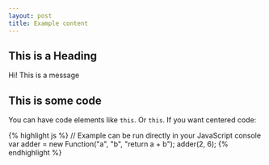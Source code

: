 ```yaml
---
layout: post
title: Example content
---
```


## This is a Heading

Hi! This is a message

## This is some code

You can have code elements like `this`. Or ```this```. If you want centered code:

{% highlight js %}
// Example can be run directly in your JavaScript console
var adder = new Function("a", "b", "return a + b");
adder(2, 6);
{% endhighlight %}
